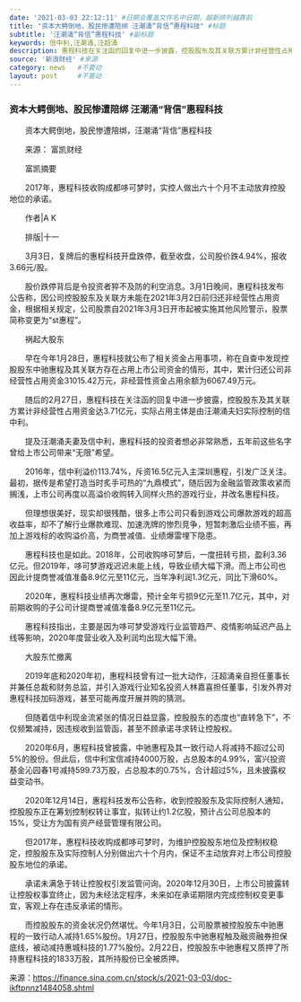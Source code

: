 ```yaml
---
date: '2021-03-03 22:12:11' #日期会覆盖文件名中日期，越新排列越靠前
title: "资本大鳄倒地、股民惨遭陪绑 汪潮涌“背信”惠程科技" #标题
subtitle: '汪潮涌“背信”惠程科技' #副标题
keywords: 信中利,汪潮涌,汪超涌
description: 惠程科技在关注函的回复中进一步披露，控股股东及其关联方累计非经营性占用资金达3.71亿元，实际占用主体是由汪潮涌夫妇实际控制的信中利。
source: '新浪财经' #来源
category: news   #不要动
layout: post     #不要动
---
```


### 资本大鳄倒地、股民惨遭陪绑 汪潮涌“背信”惠程科技

　　资本大鳄倒地，股民惨遭陪绑，汪潮涌“背信”惠程科技

　　来源： 富凯财经

　　富凯摘要

　　2017年，惠程科技收购成都哆可梦时，实控人做出六十个月不主动放弃控股地位的承诺。

　　作者|A   K

　　排版|十一

　　3月3日，复牌后的惠程科技开盘跌停，截至收盘，公司股价跌4.94%，报收3.66元/股。

　　股价跌停背后是令投资者猝不及防的利空消息。3月1日晚间，惠程科技发布公告称，因公司控股股东及关联方未能在2021年3月2日前归还非经营性占用资金，根据相关规定，公司股票自2021年3月3日开市起被实施其他风险警示，股票简称变更为“st惠程”。

　　祸起大股东                            

　　早在今年1月28日，惠程科技就公布了相关资金占用事项，称在自查中发现控股股东中驰惠程及其关联方存在占用上市公司资金的情形，其中，累计归还公司非经营性占用资金31015.42万元，非经营性资金占用余额为6067.49万元。

　　随后的2月27日，惠程科技在关注函的回复中进一步披露，控股股东及其关联方累计非经营性占用资金达3.71亿元，实际占用主体是由汪潮涌夫妇实际控制的信中利。

　　提及汪潮涌夫妻及信中利，惠程科技的投资者想必非常熟悉，五年前这些名字曾给上市公司带来“无限”希望。

　　2016年，信中利溢价113.74%，斥资16.5亿元入主深圳惠程，引发广泛关注。最初，据传是希望打造当时炙手可热的“九鼎模式”，随后因为金融监管政策收紧而搁浅，上市公司再度以高溢价收购转入同样火热的游戏行业，并改名惠程科技。

　　但理想很美好，现实却很残酷，很多上市公司只看到游戏公司爆款游戏的超高收益率，却不了解行业爆款难现、加速洗牌的惨烈竞争，短暂刺激后业绩不振，再加上游戏标的收购溢价高，为商誉减值、业绩爆雷埋下隐患。

　　惠程科技也是如此。2018年，公司收购哆可梦后，一度扭转亏损，盈利3.36亿元。但2019年，哆可梦游戏迟迟未能上线，导致业绩大幅下滑。而上市公司也因此计提商誉减值准备8.9亿元至11亿元，当年净利润1.3亿元，同比下滑60%。

　　2020年，惠程科技业绩再次爆雷，预计全年亏损9亿元至11.7亿元，其中，对前期收购的子公司计提商誉减值准备8.9亿元至11亿元。

　　惠程科技指出，主要是因为哆可梦受游戏行业监管趋严、疫情影响延迟产品上线等影响，2020年度营业收入及利润均出现大幅下滑。

　　大股东忙撤离

　　2019年底和2020年初，惠程科技曾有过一批大动作，汪超涌亲自担任董事长并兼任总裁和财务总监，并引入游戏行业知名投资人林嘉喜担任董事，引发外界对惠程科技加码游戏，甚至可能再度开展并购的猜测。

　　但随着信中利现金流紧张的情况日益显露，控股股东的态度也“直转急下”，不仅频繁减持，因违规收到监管函，甚至不顾承诺寻求转让控股权。

　　2020年6月，惠程科技曾披露，中驰惠程及其一致行动人将减持不超过公司5%的股份。但此后，信中利宝信减持4000万股，占总股本的4.99%，富兴投资基金沁园春1号减持599.73万股，占总股本的0.75%，合计超过5%，且未披露权益变动书。

　　2020年12月14日，惠程科技发布公告称，收到控股股东及实际控制人通知，控股股东正在筹划控制权转让事宜，拟转让约1.2亿股，预计占公司总股本的15%，受让方为国有资产经营管理有限公司。

　　但2017年，惠程科技收购成都哆可梦时，为维护控股股东地位及控制权稳定，控股股东及实际控制人分别做出六十个月内，保证不主动放弃对上市公司控股股东地位的承诺。

　　承诺未满急于转让控股权引发监管问询。2020年12月30日，上市公司披露转让控股权事宜终止，因为未经法定程序，未来如在承诺期限内完成控制权变更事宜，客观上存在违反承诺的情形。

　　而控股股东的资金状况仍然堪忧。今年1月3日，公司股票被控股股东中驰惠程的一致行动人减持1.65%股份。1月27日，控股股东中驰惠程触及融资融券担保底线，被动减持惠城科技的1.77%股份。2月22日，控股股东中驰惠程又质押了所持惠程科技的1833万股，其所持股份已全被质押。
  
  来源：https://finance.sina.com.cn/stock/s/2021-03-03/doc-ikftpnnz1484058.shtml
  
